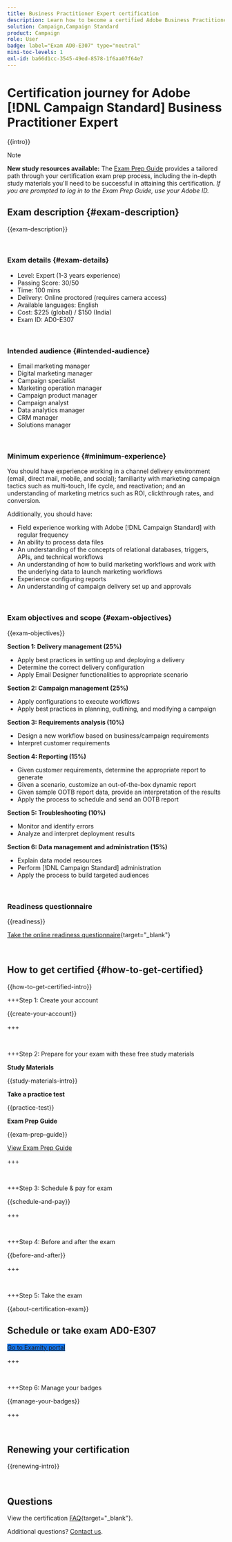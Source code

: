 ```yaml
---
title: Business Practitioner Expert certification
description: Learn how to become a certified Adobe Business Practitioner Expert in Adobe [!DNL Campaign Standard]
solution: Campaign,Campaign Standard
product: Campaign
role: User
badge: label="Exam AD0-E307" type="neutral"
mini-toc-levels: 1
exl-id: ba66d1cc-3545-49ed-8578-1f6aa07f64e7
---
```

# Certification journey for Adobe [!DNL Campaign Standard] Business Practitioner Expert

{{intro}}

>[!NOTE]
>
>**New study resources available:** The [Exam Prep Guide](https://app.rockinfo.com/courses/255) provides a tailored path through your certification exam prep process, including the in-depth study materials you'll need to be successful in attaining this certification. _If you are prompted to log in to the Exam Prep Guide, use your Adobe ID._

## Exam description {#exam-description}

{{exam-description}}

<br>

### Exam details {#exam-details}

* Level: Expert (1-3 years experience)
* Passing Score: 30/50
* Time: 100 mins
* Delivery: Online proctored (requires camera access)
* Available languages: English
* Cost: $225 (global) / $150 (India)
* Exam ID: AD0-E307

<br>

### Intended audience {#intended-audience}

* Email marketing manager
* Digital marketing manager
* Campaign specialist
* Marketing operation manager
* Campaign product manager
* Campaign analyst
* Data analytics manager
* CRM manager
* Solutions manager

<br>

### Minimum experience {#minimum-experience}

You should have experience working in a channel delivery environment (email, direct mail, mobile, and social); familiarity with marketing campaign tactics such as multi-touch, life cycle, and reactivation; and an understanding of marketing metrics such as ROI, clickthrough rates, and conversion.

Additionally, you should have:

* Field experience working with Adobe [!DNL Campaign Standard] with regular frequency
* An ability to process data files
* An understanding of the concepts of relational databases, triggers, APIs, and technical workflows
* An understanding of how to build marketing workflows and work with the underlying data to launch marketing workflows
* Experience configuring reports
* An understanding of campaign delivery set up and approvals

<br>

### Exam objectives and scope {#exam-objectives}

{{exam-objectives}}

**Section 1: Delivery management (25%)**

* Apply best practices in setting up and deploying a delivery
* Determine the correct delivery configuration
* Apply Email Designer functionalities to appropriate scenario

**Section 2: Campaign management (25%)**

* Apply configurations to execute workflows
* Apply best practices in planning, outlining, and modifying a campaign

**Section 3: Requirements analysis (10%)**

* Design a new workflow based on business/campaign requirements
* Interpret customer requirements

**Section 4: Reporting (15%)**

* Given customer requirements, determine the appropriate report to generate
* Given a scenario, customize an out-of-the-box dynamic report
* Given sample OOTB report data, provide an interpretation of the results
* Apply the process to schedule and send an OOTB report

**Section 5: Troubleshooting (10%)**

* Monitor and identify errors
* Analyze and interpret deployment results

**Section 6: Data management and administration (15%)**

* Explain data model resources
* Perform [!DNL Campaign Standard] administration
* Apply the process to build targeted audiences

<br>

### Readiness questionnaire

{{readiness}}

[Take the online readiness questionnaire](https://scorpion.caveon.com/launchpad/ad-q-e129-readiness-questionnaire-for-adobe-aem-assets-developer-professional-exam-copy-nxam4m/ad-q-e307-readiness-questionnaire-for-adobe-campaign-standard-business-practitioner-expert-exam){target="_blank"}

<br>

## How to get certified {#how-to-get-certified}

{{how-to-get-certified-intro}}

+++Step 1: Create your account

{{create-your-account}}

+++

<br>

+++Step 2: Prepare for your exam with these free study materials

**Study Materials**

{{study-materials-intro}}

**Take a practice test**

{{practice-test}}

**Exam Prep Guide**

{{exam-prep-guide}}

[View Exam Prep Guide](https://app.rockinfo.com/courses/255)

+++ 

<br>

+++Step 3: Schedule & pay for exam

{{schedule-and-pay}}

+++

<br>

+++Step 4: Before and after the exam

{{before-and-after}}

+++

<br>

+++Step 5: Take the exam

{{about-certification-exam}}

## Schedule or take exam AD0-E307

<a href="https://www.certmetrics.com/adobe/candidate/examity_sso.aspx?eid=AD0-E307" target="_blank" class="spectrum-Button spectrum-Button--fill spectrum-Button--accent spectrum-Button--sizeM is-margin-bottom-big-big at-element-click-tracking" style="background-color:#1473E6">
                    
 <span class="spectrum-Button-label has-no-wrap">
   Go to Examity portal
</span>
</a>

+++

<br>

+++Step 6: Manage your badges

{{manage-your-badges}}

+++

<br>

## Renewing your certification

{{renewing-intro}}

<br>

## Questions

View the certification [FAQ](https://experienceleague.adobe.com/docs/certification/certification/faq.html){target="_blank"}.

Additional questions? [Contact us](mailto:certif@adobe.com).

